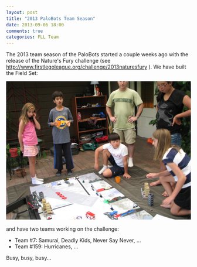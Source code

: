 ```yaml
---
layout: post
title: "2013 PaloBots Team Season"
date: 2013-09-06 18:00
comments: true
categories: FLL Team
---
```


The 2013 team season of the PaloBots started a couple weeks ago with the release of the Nature's Fury challenge (see
<http://www.firstlegoleague.org/challenge/2013naturesfury> ).  We have built the Field Set:

<img src="/images/2013-team-season/IMG_2330_w1536.jpg" />

and have two teams working on the challenge:

   * Team #7: Samurai, Deadly Kids, Never Say Never, ...
   * Team #159: Hurricanes, ...

Busy, busy, busy...





